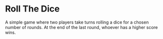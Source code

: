 # Roll The Dice

A simple game where two players take turns rolling a dice for a chosen number of rounds.
At the end of the last round, whoever has a higher score wins.
